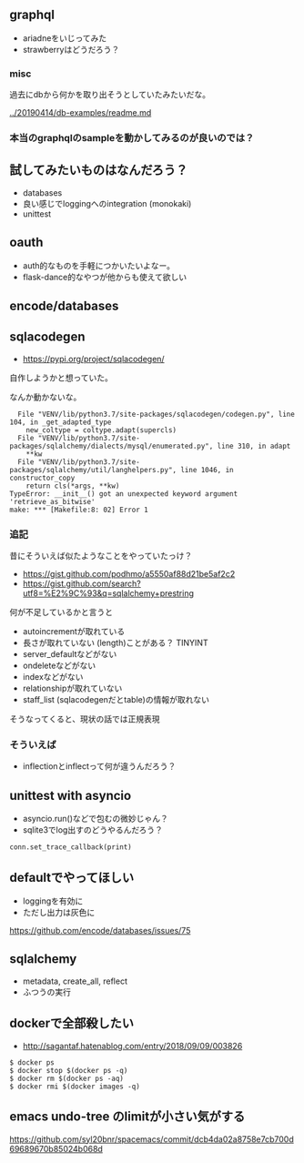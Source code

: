 ## graphql

- ariadneをいじってみた
- strawberryはどうだろう？

### misc

過去にdbから何かを取り出そうとしていたみたいだな。

[../20190414/db-examples/readme.md](../20190414/db-examples/readme.md)

### 本当のgraphqlのsampleを動かしてみるのが良いのでは？

## 試してみたいものはなんだろう？

- databases
- 良い感じでloggingへのintegration (monokaki)
- unittest

## oauth

- auth的なものを手軽につかいたいよなー。
- flask-dance的なやつが他からも使えて欲しい

## encode/databases

## sqlacodegen

- https://pypi.org/project/sqlacodegen/

自作しようかと想っていた。

なんか動かないな。

```
  File "VENV/lib/python3.7/site-packages/sqlacodegen/codegen.py", line 104, in _get_adapted_type
    new_coltype = coltype.adapt(supercls)
  File "VENV/lib/python3.7/site-packages/sqlalchemy/dialects/mysql/enumerated.py", line 310, in adapt
    **kw
  File "VENV/lib/python3.7/site-packages/sqlalchemy/util/langhelpers.py", line 1046, in constructor_copy
    return cls(*args, **kw)
TypeError: __init__() got an unexpected keyword argument 'retrieve_as_bitwise'
make: *** [Makefile:8: 02] Error 1
```

### 追記

昔にそういえば似たようなことをやっていたっけ？
- https://gist.github.com/podhmo/a5550af88d21be5af2c2
- https://gist.github.com/search?utf8=%E2%9C%93&q=sqlalchemy+prestring

何が不足しているかと言うと

- autoincrementが取れている
- 長さが取れていない (length)ことがある？ TINYINT
- server_defaultなどがない
- ondeleteなどがない
- indexなどがない
- relationshipが取れていない
- staff_list (sqlacodegenだとtable)の情報が取れない

そうなってくると、現状の話では正規表現


### そういえば

- inflectionとinflectって何が違うんだろう？

## unittest with asyncio

- asyncio.run()などで包むの微妙じゃん？
- sqlite3でlog出すのどうやるんだろう？

```
conn.set_trace_callback(print)
```

## defaultでやってほしい

- loggingを有効に
- ただし出力は灰色に

https://github.com/encode/databases/issues/75

## sqlalchemy

- metadata, create_all, reflect
- ふつうの実行

## dockerで全部殺したい

- http://sagantaf.hatenablog.com/entry/2018/09/09/003826

```console
$ docker ps
$ docker stop $(docker ps -q)
$ docker rm $(docker ps -aq)
$ docker rmi $(docker images -q)
```

## emacs undo-tree のlimitが小さい気がする

https://github.com/syl20bnr/spacemacs/commit/dcb4da02a8758e7cb700d69689670b85024b068d


